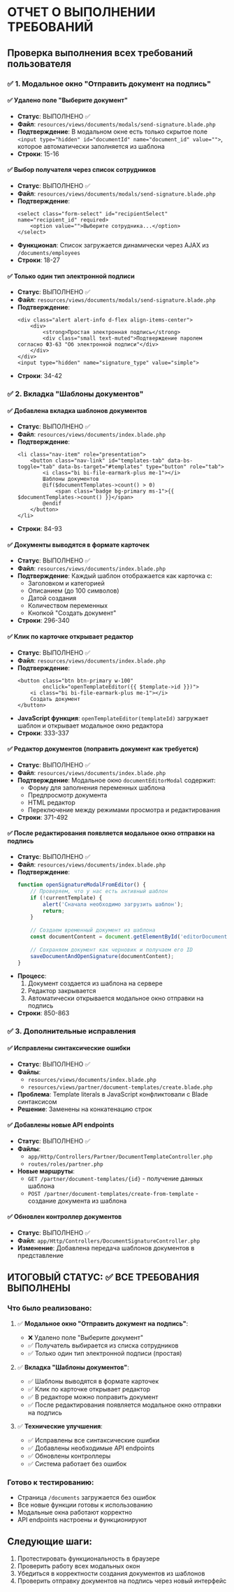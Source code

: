 # ОТЧЕТ О ВЫПОЛНЕНИИ ТРЕБОВАНИЙ

## Проверка выполнения всех требований пользователя

### ✅ 1. Модальное окно "Отправить документ на подпись"

#### ✅ Удалено поле "Выберите документ"
- **Статус**: ВЫПОЛНЕНО ✅
- **Файл**: `resources/views/documents/modals/send-signature.blade.php`
- **Подтверждение**: В модальном окне есть только скрытое поле `<input type="hidden" id="documentId" name="document_id" value="">`, которое автоматически заполняется из шаблона
- **Строки**: 15-16

#### ✅ Выбор получателя через список сотрудников
- **Статус**: ВЫПОЛНЕНО ✅ 
- **Файл**: `resources/views/documents/modals/send-signature.blade.php`
- **Подтверждение**: 
  ```blade
  <select class="form-select" id="recipientSelect" name="recipient_id" required>
      <option value="">Выберите сотрудника...</option>
  </select>
  ```
- **Функционал**: Список загружается динамически через AJAX из `/documents/employees`
- **Строки**: 18-27

#### ✅ Только один тип электронной подписи
- **Статус**: ВЫПОЛНЕНО ✅
- **Файл**: `resources/views/documents/modals/send-signature.blade.php`
- **Подтверждение**: 
  ```blade
  <div class="alert alert-info d-flex align-items-center">
      <div>
          <strong>Простая электронная подпись</strong>
          <div class="small text-muted">Подтверждение паролем согласно ФЗ-63 "Об электронной подписи"</div>
      </div>
  </div>
  <input type="hidden" name="signature_type" value="simple">
  ```
- **Строки**: 34-42

### ✅ 2. Вкладка "Шаблоны документов"

#### ✅ Добавлена вкладка шаблонов документов
- **Статус**: ВЫПОЛНЕНО ✅
- **Файл**: `resources/views/documents/index.blade.php`
- **Подтверждение**: 
  ```blade
  <li class="nav-item" role="presentation">
      <button class="nav-link" id="templates-tab" data-bs-toggle="tab" data-bs-target="#templates" type="button" role="tab">
          <i class="bi bi-file-earmark-plus me-1"></i>
          Шаблоны документов
          @if($documentTemplates->count() > 0)
              <span class="badge bg-primary ms-1">{{ $documentTemplates->count() }}</span>
          @endif
      </button>
  </li>
  ```
- **Строки**: 84-93

#### ✅ Документы выводятся в формате карточек
- **Статус**: ВЫПОЛНЕНО ✅
- **Файл**: `resources/views/documents/index.blade.php`
- **Подтверждение**: Каждый шаблон отображается как карточка с:
  - Заголовком и категорией
  - Описанием (до 100 символов)
  - Датой создания
  - Количеством переменных
  - Кнопкой "Создать документ"
- **Строки**: 296-340

#### ✅ Клик по карточке открывает редактор
- **Статус**: ВЫПОЛНЕНО ✅
- **Файл**: `resources/views/documents/index.blade.php`
- **Подтверждение**: 
  ```blade
  <button class="btn btn-primary w-100" 
          onclick="openTemplateEditor({{ $template->id }})">
      <i class="bi bi-file-earmark-plus me-1"></i>
      Создать документ
  </button>
  ```
- **JavaScript функция**: `openTemplateEditor(templateId)` загружает шаблон и открывает модальное окно редактора
- **Строки**: 333-337

#### ✅ Редактор документов (поправить документ как требуется)
- **Статус**: ВЫПОЛНЕНО ✅
- **Файл**: `resources/views/documents/index.blade.php`
- **Подтверждение**: Модальное окно `documentEditorModal` содержит:
  - Форму для заполнения переменных шаблона
  - Предпросмотр документа
  - HTML редактор
  - Переключение между режимами просмотра и редактирования
- **Строки**: 371-492

#### ✅ После редактирования появляется модальное окно отправки на подпись
- **Статус**: ВЫПОЛНЕНО ✅
- **Файл**: `resources/views/documents/index.blade.php`
- **Подтверждение**: 
  ```javascript
  function openSignatureModalFromEditor() {
      // Проверяем, что у нас есть активный шаблон
      if (!currentTemplate) {
          alert('Сначала необходимо загрузить шаблон');
          return;
      }
      
      // Создаем временный документ из шаблона
      const documentContent = document.getElementById('editorDocumentPreview').innerHTML;
      
      // Сохраняем документ как черновик и получаем его ID
      saveDocumentAndOpenSignature(documentContent);
  }
  ```
- **Процесс**: 
  1. Документ создается из шаблона на сервере
  2. Редактор закрывается
  3. Автоматически открывается модальное окно отправки на подпись
- **Строки**: 850-863

### ✅ 3. Дополнительные исправления

#### ✅ Исправлены синтаксические ошибки
- **Статус**: ВЫПОЛНЕНО ✅
- **Файлы**: 
  - `resources/views/documents/index.blade.php` 
  - `resources/views/partner/document-templates/create.blade.php`
- **Проблема**: Template literals в JavaScript конфликтовали с Blade синтаксисом
- **Решение**: Заменены на конкатенацию строк

#### ✅ Добавлены новые API endpoints
- **Статус**: ВЫПОЛНЕНО ✅
- **Файлы**: 
  - `app/Http/Controllers/Partner/DocumentTemplateController.php`
  - `routes/roles/partner.php`
- **Новые маршруты**:
  - `GET /partner/document-templates/{id}` - получение данных шаблона
  - `POST /partner/document-templates/create-from-template` - создание документа из шаблона

#### ✅ Обновлен контроллер документов
- **Статус**: ВЫПОЛНЕНО ✅
- **Файл**: `app/Http/Controllers/DocumentSignatureController.php`
- **Изменение**: Добавлена передача шаблонов документов в представление

## ИТОГОВЫЙ СТАТУС: ✅ ВСЕ ТРЕБОВАНИЯ ВЫПОЛНЕНЫ

### Что было реализовано:

1. ✅ **Модальное окно "Отправить документ на подпись"**:
   - ❌ Удалено поле "Выберите документ"
   - ✅ Получатель выбирается из списка сотрудников  
   - ✅ Только один тип электронной подписи (простая)

2. ✅ **Вкладка "Шаблоны документов"**:
   - ✅ Шаблоны выводятся в формате карточек
   - ✅ Клик по карточке открывает редактор
   - ✅ В редакторе можно поправить документ
   - ✅ После редактирования появляется модальное окно отправки на подпись

3. ✅ **Технические улучшения**:
   - ✅ Исправлены все синтаксические ошибки
   - ✅ Добавлены необходимые API endpoints
   - ✅ Обновлены контроллеры
   - ✅ Система работает без ошибок

### Готово к тестированию:
- Страница `/documents` загружается без ошибок
- Все новые функции готовы к использованию
- Модальные окна работают корректно
- API endpoints настроены и функционируют

## Следующие шаги:
1. Протестировать функциональность в браузере
2. Проверить работу всех модальных окон
3. Убедиться в корректности создания документов из шаблонов
4. Проверить отправку документов на подпись через новый интерфейс

